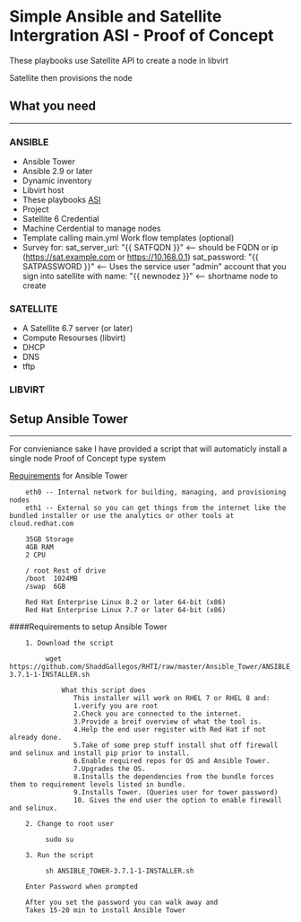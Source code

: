 # Simple Ansible and Satellite Intergration ASI - Proof of Concept

These playbooks use Satellite API to create a node in libvirt 

Satellite then provisions the node 

## What you need
-----

### ANSIBLE

 * Ansible Tower
 * Ansible 2.9 or later
 * Dynamic inventory 
 * Libvirt host
 * These playbooks [ASI](./ASI) 
 * Project
 * Satellite 6 Credential
 * Machine Cerdential to manage nodes
 * Template calling 
        main.yml
        Work flow templates (optional)  
 * Survey for:
        sat_server_url: "{{ SATFQDN }}"   <-- should be FQDN or ip (https://sat.example.com or https://10.168.0.1)
        sat_password: "{{ SATPASSWORD }}" <-- Uses the service user "admin" account that you sign into satellite with 
        name: "{{ newnodez }}"            <-- shortname node to create

### SATELLITE

 * A Satellite 6.7 server (or later)
 * Compute Resourses (libvirt) 
 * DHCP
 * DNS
 * tftp

### LIBVIRT

## Setup Ansible Tower
-----
For convieniance sake I have provided a script that will automaticly install a single node Proof of Concept type system 

[Requirements](https://docs.ansible.com/ansible-tower/latest/html/installandreference/requirements_refguide.html) for Ansible Tower 
        
        eth0 -- Internal network for building, managing, and provisioning nodes
        eth1 -- External so you can get things from the internet like the bundled installer or use the analytics or other tools at cloud.redhat.com
 
        35GB Storage
        4GB RAM
        2 CPU
 
        / root Rest of drive 
        /boot  1024MB 
        /swap  6GB 

        Red Hat Enterprise Linux 8.2 or later 64-bit (x86)
        Red Hat Enterprise Linux 7.7 or later 64-bit (x86)


####Requirements to setup Ansible Tower

        1. Download the script
             
             wget https://github.com/ShaddGallegos/RHTI/raw/master/Ansible_Tower/ANSIBLE_TOWER-3.7.1-1-INSTALLER.sh 
             
                 What this script does 
                    This installer will work on RHEL 7 or RHEL 8 and:
                    1.verify you are root 
                    2.Check you are connected to the internet.
                    3.Provide a breif overview of what the tool is.
                    4.Help the end user register with Red Hat if not already done.
                    5.Take of some prep stuff install shut off firewall and selinux and install pip prior to install.
                    6.Enable required repos for OS and Ansible Tower.
                    7.Upgrades the OS.
                    8.Installs the dependencies from the bundle forces them to requirement levels listed in bundle.
                    9.Installs Tower. (Queries user for tower password) 
                    10. Gives the end user the option to enable firewall and selinux.
         
        2. Change to root user
    
             sudo su

        3. Run the script

             sh ANSIBLE_TOWER-3.7.1-1-INSTALLER.sh
        
        Enter Password when prompted

        After you set the password you can walk away and 
        Takes 15-20 min to install Ansible Tower





